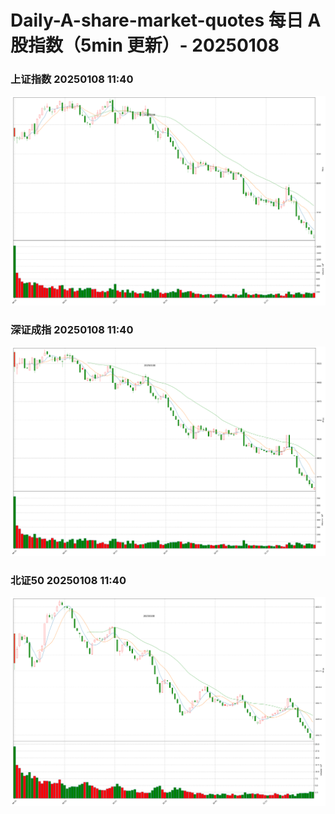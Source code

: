
# Daily-A-share-market-quotes 每日 A 股指数（5min 更新）- 20250108

### 上证指数 20250108 11:40
![](./fig/2025/1/20250108-sh000001.png)

### 深证成指 20250108 11:40
![](./fig/2025/1/20250108-sz399001.png)

### 北证50 20250108 11:40
![](./fig/2025/1/20250108-bj899050.png)
